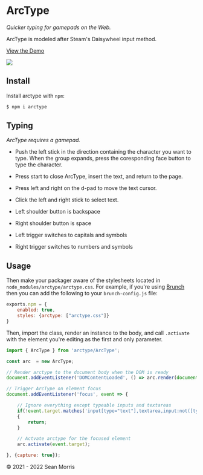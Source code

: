 # ArcType

*Quicker typing for gamepads on the Web.*

ArcType is modeled after Steam's Daisywheel input method.

[View the Demo](https://arctype.seanmorr.is/)

[![](https://arctype.seanmorr.is/example.png)](https://arctype.seanmorr.is/)

## Install

Install arctype with `npm`:

```bash
$ npm i arctype
````

## Typing

*ArcType requires a gamepad.*

* Push the left stick in the direction containing the character you want to type. When the group expands, press the coresponding face button to type the character.

* Press start to close ArcType, insert the text, and return to the page.

* Press left and right on the d-pad to move the text cursor.

* Click the left and right stick to select text.

* Left shoulder button is backspace

* Right shoulder button is space

* Left trigger switches to capitals and symbols

* Right trigger switches to numbers and symbols

## Usage

Then make your packager aware of the stylesheets located in `node_modules/arctype/arctype.css`. For example, if you're using [Brunch]() then you can add the following to your `brunch-config.js` file:

```js
exports.npm = {
	enabled: true,
	styles: {arctype: ["arctype.css"]}
}
```

Then, import the class, render an instance to the body, and call `.activate` with the element you're editing as the first and only parameter.

```javascript
import { ArcType } from 'arctype/ArcType';

const arc  = new ArcType;

// Render arctype to the document body when the DOM is ready
document.addEventListener('DOMContentLoaded', () => arc.render(document.body));

// Trigger ArcType on element focus
document.addEventListener('focus', event => {

	// Ignore everything except typeable inputs and textareas
	if(!event.target.matches('input[type="text"],textarea,input:not([type])'))
	{
		return;
	}

	// Actvate arctype for the focused element
	arc.activate(event.target);

}, {capture: true});
```

&copy; 2021 - 2022 Sean Morris